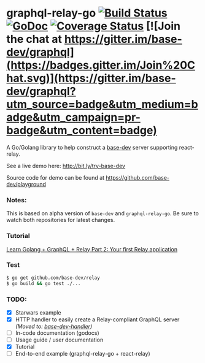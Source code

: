 # graphql-relay-go [![Build Status](https://travis-ci.org/base-dev/relay.svg)](https://travis-ci.org/base-dev/relay) [![GoDoc](https://godoc.org/base-dev/relay?status.svg)](https://godoc.org/github.com/base-dev/relay) [![Coverage Status](https://coveralls.io/repos/base-dev/relay/badge.svg?branch=master&service=github)](https://coveralls.io/github/base-dev/relay?branch=master) [![Join the chat at https://gitter.im/base-dev/graphql](https://badges.gitter.im/Join%20Chat.svg)](https://gitter.im/base-dev/graphql?utm_source=badge&utm_medium=badge&utm_campaign=pr-badge&utm_content=badge)

A Go/Golang library to help construct a [base-dev](https://github.com/base-dev/graphql) server supporting react-relay.

See a live demo here: http://bit.ly/try-base-dev

Source code for demo can be found at https://github.com/base-dev/playground

### Notes:
This is based on alpha version of `base-dev` and `graphql-relay-go`. 
Be sure to watch both repositories for latest changes.

### Tutorial
[Learn Golang + GraphQL + Relay Part 2: Your first Relay application]( https://wehavefaces.net/learn-golang-graphql-relay-2-a56cbcc3e341)

### Test
```bash
$ go get github.com/base-dev/relay
$ go build && go test ./...
```

### TODO:
- [x] Starwars example
- [x] HTTP handler to easily create a Relay-compliant GraphQL server _(Moved to: [base-dev-handler](https://github.com/base-dev/handler))_
- [ ] In-code documentation (godocs)
- [ ] Usage guide / user documentation
- [x] Tutorial
- [ ] End-to-end example (graphql-relay-go + react-relay)
